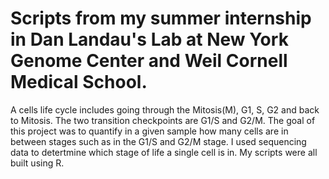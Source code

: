  # Scripts from my summer internship in Dan Landau's Lab at New York Genome Center and Weil Cornell Medical School.
 A cells life cycle includes going through the Mitosis(M), G1, S, G2 and back to Mitosis. The two transition checkpoints are G1/S and G2/M.
 The goal of this project was to quantify in a given sample how many cells are in between stages such as in the G1/S and G2/M stage.
 I used sequencing data to detertmine which stage of life a single cell is in.
 My scripts were all built using R.
